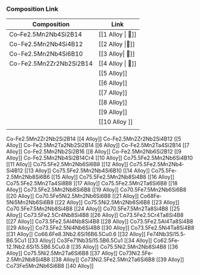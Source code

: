 ### Composition                 Link

| Composition             | Link              |
| ----------------------- | ----------------- |
| Co–Fe2.5Mn2Nb4Si2B14    | [[1 Alloy \| 🔗]] |
| Co-Fe2.5Mn2Nb4Si4B12    | [[2 Alloy \|🔗]]  |
| Co-Fe2.5Mn2Nb4Si6B10    | [[3 Alloy\| 🔗]]  |
| Co-Fe2.5Mn2Zr2Nb2Si2B14 | [[4 Alloy \| 🔗]] |
|                         | [[5 Alloy]]       |
|                         | [[6 Alloy]]       |
|                         | [[7 Alloy]]       |
|                         | [[8 Alloy]]       |
|                         | [[9 Alloy]]       |
|                         | [[10 Alloy ]]     |
|                         |                   |


Co-Fe2.5Mn2Zr2Nb2Si2B14           [[4 Alloy]]
Co-Fe2.5Mn2Zr2Nb2Si4B12           [[5 Alloy]]
Co-Fe2.5Mn2Ta2Nb2Si2B14           [[6 Alloy]]
Co-Fe2.5Mn2Ta4Si2B14                  [[7 Alloy]]
Co-Fe2.5Mn2Nb2Si2B16                 [[8 Alloy]]
Co-Fe2.5Mn2Nb6Si2B12                 [[9 Alloy]]
Co-Fe2.5Mn2Nb4Si2B14Cr4          [[10 Alloy]] 
Co75.5Fe­­­2.5Mn2Nb6­Si4B10           [[11 Alloy]]
Co75.5Fe­­­2.5Mn2Nb6­Si6B8             [[12 Alloy]]
Co75.5Fe­­­2.5Mn2Nb4­Si4B12           [[13 Alloy]]
Co75.5Fe­­­2.5Mn2Nb4­Si6B10           [[14 Alloy]]
Co75.5Fe­­­2.5Mn2Nb8­Si6B6             [[15 Alloy]]
Co75.5Fe­­­2.5Mn2Nb8­Si4B8             [[16 Alloy]]
Co75.5Fe­­­2.5Mn2Ta4Si8B8              [[17 Alloy]]
Co75.5Fe­­­2.5Mn2Ta6­Si6B8              [[18 Alloy]]
Co73.5Fe­­­2.5Mn2Nb8Si6B8             [[19 Alloy]]
Co70.5Fe­­­7.5Mn2Nb6Si6B8             [[20 Alloy]]
Co70.5Fe­­­5Ni2.5Mn2Nb6Si6B8       [[21 Alloy]]
Co68Fe­­­5Ni5Mn2Nb6Si6B8             [[22 Alloy]]
Co75.5Ni2.5Mn2Nb6Si6B8              [[23 Alloy]]
Co70.5Fe7.5Mn2Nb8Si4B8              [[24 Alloy]]
Co70.5Fe7.5Mn2Ta8Si4B8               [[25 Alloy]]
Co73.5Fe­­­2.5Cr4Nb8­Si4B8               [[26 Alloy]]
Co73.5Fe­­­2.5Cr4Ta8­Si4B8                [[27 Alloy]]
Co73.5Fe­­­2.5Al4Nb8­Si4B8                [[28 Alloy]]
Co73.5Fe­­­2.5Al4Ta8­Si4B8                 [[29 Alloy]]
Co73.5Fe­­­2.5Ni4Nb6­Si4B8                [[30 Alloy]]
Co73.5Fe­­­2.5Ni4Ta8­Si4B8                 [[31 Alloy]]
Co66.6Fe­­­8.3Nb2.6Si16­B6.5Cu0.6   [[32 Alloy]]
Fe­­­74Nb3Si15.5­B6.5Cu1                     [[33 Alloy]]
Co3Fe­­­71Nb3Si15.5­B6.5Cu1              [[34 Alloy]]
Co62.5Fe­­­12.1Nb2.6Si15.5­B6.5Cu0.8   [[35 Alloy]]
Co75.5Ni­­­2.5Mn2Nb8Si4B8                [[36 Alloy]]
Co75.5Ni­­­2.5Mn2Ta6Si6B8                 [[37 Alloy]]
Co73Ni2.5Fe­­­2.5Mn2Nb8Si4B8         [[38 Alloy]]
Co73Ni2.5Fe­­­2.5Mn2Ta6Si6B8          [[39 Alloy]]
Co73Fe­­­5Mn2Nb6Si6B8                     [[40 Alloy]]




